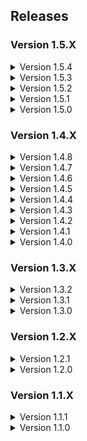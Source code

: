 ## Releases

### Version 1.5.X

<details>
<summary>Version 1.5.4</summary>

- Added Runtime_Netcode_Patcher by Ozone: Patches Netcode RPC methods during runtime utilising Harmony
- Adjusted configurations for FasterItemDropShip changing LeaveAfterSecondsOpenDoors from 5 seconds to 10 seconds
- Adjusted configurations for Mimics to always guarantee at least one Mimic per map level
- Adjusted configurations for Mimics, increasing spawnrate for two Mimics from 20% to 25%
- Adjusted configurations for Mimics, increasing spawnrate for four Mimics from 3% to 5%
- Adjusted configurations for ScoopysVarietyMod, changing the Castle Dungeon to all paid moons
- Updated Boombox_Controller to version 1.1.7
- Updated MoreHead to version 1.2.3
- Updated HotbarPlus to version 1.5.1
- Updated LethalLib to version 0.11.2
- Updated LethalLevelLoader to version 1.0.6
- Updated Scoopys_Variety_Mod to version 0.6.4
- Updated ReservedItemSlotCore to version 1.8.8
- Updated ReservedWalkieSlot to version 1.5.4
- Updated ReservedFlashlightSlot to version 1.5.8
- Updated AdditionalSuits to version 2.0.0
- Updated More_Emotes to version 1.3.3
- Updated BuyableShotgunShells to version 1.0.2
- Updated BuyableShotgun to version 1.0.1
- Updated Skinwalkers to version 2.0.6
- Updated LethalFashion to version 1.0.6
- Updated MoreItems to version 1.0.2
- Updated Orion to version 1.2.0

</details>

<details>
<summary>Version 1.5.3</summary>

- Added LethalLevelLoader by IAmBatby: A Custom API to support integrations of custom levels and dungeons
- Updated LC_API to version 3.3.2
- Updated LethalExpansion to version 1.3.18
- Updated LethalLib to version 0.11.0
- Updated Scoopys_Variety_mod to version 0.6.3
- Updated ReservedItemSlotCore to version 1.8.4
- Updated SpectateEnemies to version 2.2.1
- Updated More_Emotes to version 1.3.1
- Updated LethalLib to version 0.11.1

</details>

<details>
<summary>Version 1.5.2</summary>

- Added Aquatis by sfDesat: Added the Aquatis moon
- Added Orion by sfDesat: Added the Orion moon
- Updated ReservedFlashlightSlot to version 1.5.7
- Updated Mimics to version 2.3.2
- Updated LC_API to version 3.3.1
- Updated LethalExpansion to version 1.3.17
- Updated LethalRichPresence to version 0.5.3
- Updated Corporate_Restructure to version 1.0.6
- Updated MoreCompany to version 1.7.4
- Updated HotbarPlus to version 1.5.0
- Updated Scoopys_Variety_Mod to version 0.6.1
- Updated ReservedItemSlotCore to version 1.8.0
- Updated MirrorDecor to version 1.2.3
- Updated SpectateEnemies to version 2.2.0
- Updated LateCompany to version 1.0.10
- Updated NameplateTweaks to version 1.0.6
- Updated SuitSaver to version 1.1.4
- Updated Skinwalkers to version 2.0.5
- Updated LethalFashion to version 1.0.5
- Updated CHANGELOG to be shorter
- **NOTE:** Due to the release of V47, some mods may not function as intended

</details>

<details>
<summary>Version 1.5.1</summary>

- Removed QuickRestart by AllToasters: Duplicate mod, replaced by Corporate Restructure
- Adjusted configurations for the LethalExpansion mod: Enabled moon categories
- Adjusted configurations for the LethalExpansion mod: Disabled moon costs in menu
- **NOTE:** It is highly recommended to create a new profile to enforce new configurations after this release

</details>

<details>
<summary>Version 1.5.0</summary>

- Added Scoopys_Variety_Mod by scoopy: Adds a new dungeon-themed interior and more scraps
- Added LethalExpansion by HolographicWings: Large game expansion with SDK support
- Added Kast by Ceelery: Adds a new late-game moon. Proceed with caution
- Added MoreCompany by notnotnotswipez: A stable lobby player count expansion mod
- Added LandmineFix by TheBeeTeam: Fixes landmine behaviour in v45
- Added Corporate Restructure by Jamil: A QoL Overhaul for Corporate Executives
- Added MoreHead by Mhz: Simple cosmetics, joy for you
- Updated BetterItemScan to version 3.0.0
- Updated HotbarPlus to version 1.4.8
- Removed BiggerLobby by bizzlemip: Incompatible and duplicate, replaced with MoreCompany
- Removed ShipClock by ATK: Duplicate mod, replaced by LethalExpansion
- **NOTE:** It is highly recommended to create a new profile to enforce new configurations after this release

</details>

### Version 1.4.X

<details>
<summary>Version 1.4.8</summary>

- Updated BetterItemScan to version 2.1.9
- Updated LC_API to version 3.3.0
- Updated Boombox_Controller to version 1.1.5
- Updated Mimics to version 2.3.1
- Updated FasterItemDropship to version 1.2.1
- Updated LethalRichPresence to version 0.5.2

</details>

<details>
<summary>Version 1.4.7</summary>

- Updated ReservedItemSlotCore to version 1.7.7
- Updated ReservedWeaponSlot to version 1.0.3
- Updated ReservedSprayPaintSlot to version 1.0.5
- Updated SpectateEnemies to version 2.1.1
- Updated ReservedFlashlightSlot to version 1.5.5
- Updated ReservedWalkieSlot to version 1.5.3
- Updated TooManySuits to version 1.0.5
- Updated LethalRichPresence to version 0.5.1
- Updated MirrorDecor to version 1.4.6

</details>

<details>
<summary>Version 1.4.6</summary>

- Updated ReservedItemCoreSlot by FlipMods to version 1.7.5
- Updated ReservedWeaponSlot by FlipMods to version 1.0.1
- Updated ReservedSprayPaintSlot by FlipMods to version 1.0.3
- Updated SpectateEnemies by AllToasters to version 2.1.0
- Updated LethalLib by Evaisa to version 0.10.1
- Updated LC_API by 2018 to version 3.2.3
- Updated HotbarPlus by FlipMods to version 1.4.7
- Updated ReservedFlashlightSlot by FlipMods to version 1.5.4
- Updated ReservedWalkieSlot by FlipMods to version 1.5.2

</details>

<details>
<summary>Version 1.4.5</summary>

- Added DissonnanceLagFix by linkoid: Reduces the duration of lag spikes
- Added DoorFix by itsmeowdev: Fixes the hitboxes of doors so items can be picked up through them
- Added FixCentipedeLag by MassiveNewCoilers: Removes sudden lag by destorying stuck centipede objects
- Updated LateCompany by anormaltwig to version 1.0.9
- Updated ReservedItemCoreSlot by FlipMods to version 1.7.3
- Updated ReservedFlashlightSlot by FlipMods to version 1.5.3
- Updated HotBarPlus by FlipMods to version 1.4.6
- Updated Boombox_Controller by KoderTeh to version 1.1.4
- Updated LethalRichPresence by mrov to version 0.4.1
- Updated MirrorDecor by quackandcheese to version 1.2.1

</details>

<details>
<summary>Version 1.4.4</summary>

- Added LethalRichPresence by mrov: Enables Discord Rich Presence support
- Updated ReservedItemSlotCore by FlipMods to version 1.7.2
- Updated HotbarPlus by FlipMods to version 1.4.5
</details>

<details>
<summary>Version 1.4.3</summary>

- Added LethalFashion by BatTeam: Unlocks vanilla suits by default
- Added MirrorDecor by quackandcheese: Adds a mirror decoration to the ship's shop
- Adjusted configurations for the BuyableShotgun mod, decreasing price from 1,500 credits to 1,000 credits
- Adjusted configurations for the BuyableShotgunShells mod, decreasing price from 100 credits to 50 credits
- Adjusted configurations for the BetterStamina mod, increasing JumpStaminaConsumption from 0.75 to 1 
- Updated DiscountAlert by akechii to version 2.3.0
- Updated Coroner by EliteMasterEric to version 1.5.3
- Updated LateCompany by anormaltwig to version 1.0.8
- Updated Boombox_Controller by KoderTeh to version 1.1.3
- Updated README to include the new mods
- **NOTE:** It is highly recommended to create a new profile to enforce new configurations after this release

</details>

<details>
<summary>Version 1.4.2</summary>

- Added GlowStickSuits by Norman: New coloured suits to choose from
- Fixed a bug where changing suit pages did not work as intended
- Fixed a bug where performance report notes were not loading correctly
- Updated Touchscreen by TheDeadSnake to version 1.0.8
- Updated LC_API by 2018 to version 3.2.2
- Updated Coroner by EliteMasterEric to version 1.5.1
- Updated README to reflect new remapped keybinds

</details>

<details>
<summary>Version 1.4.1</summary>

- Added Hold_Scan_Button by FutureSavior: Allows you to hold right click to scan, rather than smashing your mouse
- Updated ReservedSprayPaintSlot by FlipMods to version 1.0.2
- Updated ReservedFlashlightSlot by FlipMods to version 1.5.2
- Updated ReservedWalkieSlot by FlipMods to version 1.5.1
- Updated ReservedItemSlotCore by FlipMods to version 1.7.1
- Updated Modpack description to reflect the new mods and features available

</details>

<details>
<summary>Version 1.4.0</summary>

- Added ReservedSprayPaintSlot by FlipMods: Add a reserved item slot for SprayPaints
- Added ReservedWeaponSlot by FlipMods: Add a reserved item slot for any Weapons (except ladders)
- Fixed a bug where configurations for some mods were not loading correctly
- Adjusted configurations for the BetterStamina mod that was too forgiving in weight speed
- Adjusted configurations for the Mimics mod to enable multiple Mimics to be spawned in the map
- Adjusted configurations for the BuyableShotgun mod, increasing price from 700 credits to 1,500 credits
- Adjusted configurations for the BuyableShotgunShells mod, increasing price from 20 credits to 100 credits
- Updated Touchscreen by TheDeadSnake to version 1.0.7
- Updated LethalCompany_InputUtils by Rune580 to version 0.4.4
- Updated DiscountAlert by akechii to version 2.2.0
- Updated README to include the new mods and added Lag Mitigation section
- **NOTE:** It is highly recommended to create a new profile to enforce new configurations after this release

</details>

### Version 1.3.X

<details>
<summary>Version 1.3.2</summary>

- Updated ReservedItemSlotCore by FlipMods to version 1.7.0
- Updated BetterItemScan by PopleZoo to version 2.1.7

</details>

<details>
<summary>Version 1.3.1</summary>

- Updated Coroner by EliteMasterEric to version 1.5.0
- Updated README file with correct formatting for keybinds

</details>

<details>
<summary>Version 1.3.0</summary>

- Fixed a bug where configurations for some mods were not loading correctly
- Tweaked configuration files for multiple mods to enhance performance
- Updated README file to include automatic installation guide and keybinds
- Updated ReservedItemSlotCore by FlipMods to version 1.6.7
- Updated HotbarPlus by FlipMods to version 1.4.4
- Updated SpectateEnemies by AllToasters to version 2.0.0
- **NOTE:** It is highly recommended to create a new profile to enforce new configurations after this release

</details>

### Version 1.2.X
<details>
<summary>Version 1.2.1</summary>

- Added DiscountAlert by akechii: Alerts players when a discount begins
- Updated Coroner by EliteMasterEric to version 1.5.0
- Updated modpack description to reflect new changes to the modpack

</details>

<details>
<summary>Version 1.2.0</summary>

- Added QuickRestart by AllToasters: Allows for quick restart using /restart in chat
- Added BetterStamina by FlipMods: Adjustable stamina consumption/regen values
- Updated LethalLib by Evaisa to version 0.9.0
- Updated README file to reflect the new additional mods

</details>

### Version 1.1.X
<details>
<summary>Version 1.1.1</summary>

- Updated CHANGELOG to reflect previous changes to the modpack
- Removed version history from README and moved to CHANGELOG file

</details>

<details>

<summary>Version 1.1.0</summary>

- Release version

</details>
